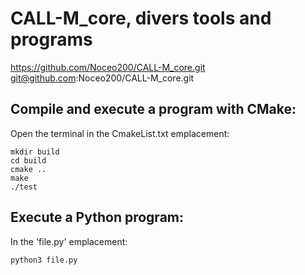# CALL-M_core, divers tools and programs
https://github.com/Noceo200/CALL-M_core.git
git@github.com:Noceo200/CALL-M_core.git

## Compile and execute a program with CMake:
Open the terminal in the CmakeList.txt emplacement:
```
mkdir build
cd build
cmake ..
make
./test
```

## Execute a Python program:
In the 'file.py' emplacement:
```
python3 file.py
```
